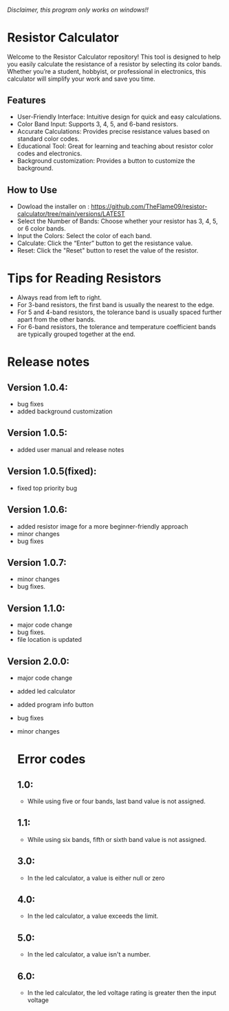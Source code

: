###### Disclaimer, this program only works on windows!!
# Resistor Calculator
Welcome to the Resistor Calculator repository! This tool is designed to help you easily calculate the resistance of a resistor by selecting its color bands. Whether you’re a student, hobbyist, or professional in electronics, this calculator will simplify your work and save you time.

## Features
* User-Friendly Interface: Intuitive design for quick and easy calculations.
* Color Band Input: Supports 3, 4, 5, and 6-band resistors.
* Accurate Calculations: Provides precise resistance values based on standard color codes.
* Educational Tool: Great for learning and teaching about resistor color codes and electronics.
* Background customization: Provides a button to customize the background.
## How to Use
* Dowload the installer on : https://github.com/TheFlame09/resistor-calculator/tree/main/versions/LATEST 
* Select the Number of Bands: Choose whether your resistor has 3, 4, 5, or 6 color bands.
* Input the Colors: Select the color of each band.
* Calculate: Click the “Enter” button to get the resistance value.
* Reset: Click the "Reset" button to reset the value of the resistor.

# Tips for Reading Resistors
 * Always read from left to right.
 * For 3-band resistors, the first band is usually the nearest to the edge.
 * For 5 and 4-band resistors, the tolerance band is usually spaced further apart from the other bands.
 * For 6-band resistors, the tolerance and temperature coefficient bands are typically grouped together at the end.

# Release notes
## Version 1.0.4:
* bug fixes
* added background customization

## Version 1.0.5: 
* added user manual and release notes

## Version 1.0.5(fixed):
* fixed top priority bug

## Version 1.0.6: 
* added resistor image for a more beginner-friendly approach
* minor changes
* bug fixes

## Version 1.0.7:
* minor changes
* bug fixes.
  
## Version 1.1.0:
* major code change
* bug fixes.
* file location is updated

## Version 2.0.0: 
* major code change
* added led calculator
* added program info button
* bug fixes
* minor changes
  
  # Error codes
  ## 1.0:
   * While using five or four bands, last band value is not assigned.
  ## 1.1:
   * While using six bands, fifth or sixth band value is not assigned.
  ## 3.0:
   * In the led calculator, a value is either null or zero
  ## 4.0:
   * In the led calculator, a value exceeds the limit.
  ## 5.0:
   * In the led calculator, a value isn't a number.
  ## 6.0:
   * In the led calculator, the led voltage rating is greater then the input voltage
